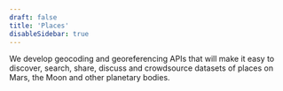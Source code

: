 ```yaml
---
draft: false
title: 'Places'
disableSidebar: true
---
```


We develop geocoding and georeferencing APIs that will make it easy to discover, search, share, discuss and crowdsource
datasets of places on Mars, the Moon and other planetary bodies.